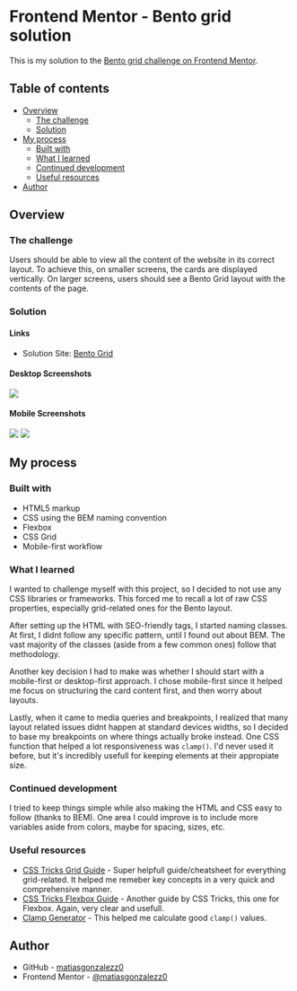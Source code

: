 # Frontend Mentor - Bento grid solution

This is my solution to the [Bento grid challenge on Frontend Mentor](https://www.frontendmentor.io/challenges/bento-grid-RMydElrlOj).

## Table of contents

- [Overview](#overview)
  - [The challenge](#the-challenge)
  - [Solution](#solution)
- [My process](#my-process)
  - [Built with](#built-with)
  - [What I learned](#what-i-learned)
  - [Continued development](#continued-development)
  - [Useful resources](#useful-resources)
- [Author](#author)

## Overview

### The challenge

Users should be able to view all the content of the website in its correct layout.
To achieve this, on smaller screens, the cards are displayed vertically. On larger screens, users should see a Bento Grid layout with the contents of the page.

### Solution

#### Links

- Solution Site: [Bento Grid](https://matiasgonzalezz0.github.io/FrontendMentor-BentoGrid/)

#### Desktop Screenshots
![](./screenshots/desktop-1920x1080.png)

#### Mobile Screenshots
![](./screenshots/mobile-top.png) ![](./screenshots/mobile-bottom.png)

## My process

### Built with

- HTML5 markup
- CSS using the BEM naming convention
- Flexbox
- CSS Grid
- Mobile-first workflow

### What I learned

I wanted to challenge myself with this project, so I decided to not use any CSS libraries or frameworks.
This forced me to recall a lot of raw CSS properties, especially grid-related ones for the Bento layout.

After setting up the HTML with SEO-friendly tags, I started naming classes. At first, I didnt follow any specific pattern, until I found out about BEM.
The vast majority of the classes (aside from a few common ones) follow that methodology.

Another key decision I had to make was whether I should start with a mobile-first or desktop-first approach. I chose mobile-first since it helped me focus on structuring the card content first, and then worry about layouts.

Lastly, when it came to media queries and breakpoints, I realized that many layout related issues didnt happen at standard devices widths, so I decided to base my breakpoints on where things actually broke instead.
One CSS function that helped a lot responsiveness was `clamp()`. I'd never used it before, but it's incredibly usefull for keeping elements at their appropiate size.


### Continued development

I tried to keep things simple while also making the HTML and CSS easy to follow (thanks to BEM). One area I could improve is to include more variables aside from colors, maybe for spacing, sizes, etc.

### Useful resources

- [CSS Tricks Grid Guide](https://css-tricks.com/snippets/css/complete-guide-grid/) - Super helpfull guide/cheatsheet for everything grid-related. It helped me remeber key concepts in a very quick and comprehensive manner.
- [CSS Tricks Flexbox Guide](https://css-tricks.com/snippets/css/a-guide-to-flexbox/) - Another guide by CSS Tricks, this one for Flexbox. Again, very clear and usefull.
- [Clamp Generator](https://clamp.font-size.app/) - This helped me calculate good `clamp()` values.

## Author

- GitHub - [matiasgonzalezz0](https://github.com/matiasgonzalezz0)
- Frontend Mentor - [@matiasgonzalezz0](https://www.frontendmentor.io/profile/matiasgonzalezz0)
